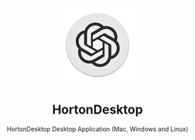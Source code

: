 <p align="center">
  <img width="180" src="./public/logo.png" alt="HortonDesktop">
  <h1 align="center">HortonDesktop</h1>
  <p align="center">HortonDesktop Desktop Application (Mac, Windows and Linux)</p>
</p>

